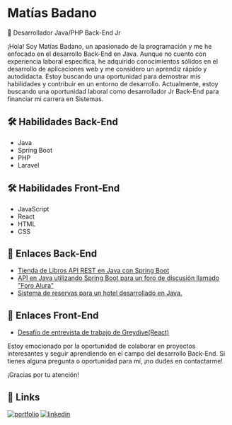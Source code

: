 # Matías Badano
🚀 Desarrollador Java/PHP Back-End Jr

¡Hola! Soy Matías Badano, un apasionado de la programación y me he enfocado en el desarrollo Back-End en Java. Aunque no cuento con experiencia laboral específica, he adquirido conocimientos sólidos en el desarrollo de aplicaciones web y me considero un aprendiz rápido y autodidacta. Estoy buscando una oportunidad para demostrar mis habilidades y contribuir en un entorno de desarrollo. Actualmente, estoy buscando una oportunidad laboral como desarrollador Jr Back-End para financiar mi carrera en Sistemas.

## 🛠 Habilidades Back-End
- Java
- Spring Boot
- PHP
- Laravel

## 🛠 Habilidades Front-End
- JavaScript
- React
- HTML
- CSS

## 🔗 Enlaces Back-End
- [Tienda de Libros API REST en Java con Spring Boot](https://github.com/MatiasJB95/libreriaLour)
- [API en Java utilizando Spring Boot para un foro de discusión llamado "Foro Alura"](https://github.com/MatiasJB95/ForoAlura)
- [Sistema de reservas para un hotel desarrollado en Java.](https://github.com/MatiasJB95/challenge-one-alura-hotel-latam)

## 🔗 Enlaces Front-End
- [Desafío de entrevista de trabajo de Greydive(React)](https://github.com/MatiasJB95/challengeGreydive)


Estoy emocionado por la oportunidad de colaborar en proyectos interesantes y seguir aprendiendo en el campo del desarrollo Back-End. Si tienes alguna pregunta o oportunidad para mí, ¡no dudes en contactarme!

¡Gracias por tu atención!

## 🔗 Links
[![portfolio](https://img.shields.io/badge/my_portfolio-000?style=for-the-badge&logo=ko-fi&logoColor=white)](https://app.aluracursos.com/emprega-one/profile/matiasss95)
[![linkedin](https://img.shields.io/badge/linkedin-0A66C2?style=for-the-badge&logo=linkedin&logoColor=white)](https://www.linkedin.com/in/matiasjb95/)

